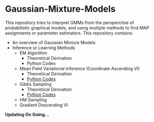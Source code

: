 # Gaussian-Mixture-Models

This repository tries to interpret GMMs from the persperctive of probabilistic graphical models, and using multiple methods to find MAP assignments or parameter estimators.
This repository contains:

- An overview of Gaussian Mixture Models
- Inference or Learning Methods
  - EM Algorithm
    - Theoretical Derivation
    - Python Codes
  - Mean Field Variational Inference (Coordinate Ascending VI)
    - Theoretical Derivation
    - [Python Codes](https://github.com/hejj16/Gaussian-Mixture-Models/blob/main/Codes/GMM_MFVI.py)
  - Gibbs Sampling
    - Theoretical Derivation
    - [Python Codes](https://github.com/hejj16/Gaussian-Mixture-Models/blob/main/Codes/GMM_GibbsSampling.py)
  - HM Sampling
  - Gradient Descending VI
  
  
  
    

**Updating On Going...**
